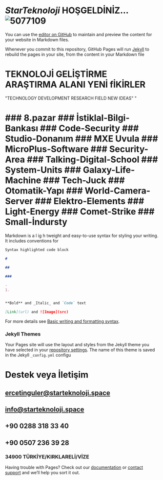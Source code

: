 # *StarTeknoloji* HOŞGELDİNİZ...  ![5077109](https://user-images.githubusercontent.com/93947784/175762832-9b6fbe90-d776-452a-bed3-bb281a77056e.png)    

    


You can use the [editor on GitHub](https://github.com/StarTeknolojiSpace/javascript-action/edit/gh-pages/index.md) to maintain and preview the content for your website in Markdown files.

Whenever you commit to this repository, GitHub Pages will run [Jekyll](https://jekyllrb.com/) to rebuild the pages in your site, from the content in your Markdown file 
    
    
# TEKNOLOJİ GELİŞTİRME ARAŞTIRMA    ALANI YENİ fİKİRLER     
  "TECHNOLOGY DEVELOPMENT RESEARCH FIELD NEW IDEAS"
                "   

#  ###  8.pazar  ### İstiklal-Bilgi-Bankası  ### Code-Security  ### Studio-Donanım  ### MXE Uvula ### MicroPlus-Software  ### Security-Area  ### Talking-Digital-School  ### System-Units  ### Galaxy-Life-Machine  ### Tech-Juck  ### Otomatik-Yapı  ### World-Camera-Server  ### Elektro-Elements  ### Light-Energy  ### Comet-Strike ### Small-İndursty             

Markdown is a l     ig h tweight and easy-to-use syntax for styling your writing. It includes conventions for                                             

```markdown
Syntax highlighted code block

# 
  
##    

###   

- 
1. 


**Bold** and _Italic_ and `Code` text

[Link](url) and ![Image](src)
```

For more details see [Basic writing and formatting syntax](https://docs.github.com/en/github/writing-on-github/getting-started-with-writing-and-formatting-on-github/basic-writing-and-formatting-syntax).

### Jekyll Themes

Your Pages site will use the layout and styles from the Jekyll theme you have selected in your [repository settings](https://github.com/StarTeknolojiSpace/javascript-action/settings/pages). The name of this theme is saved in the Jekyll `_config.yml` configu   

  

# Destek veya İletişim

##  ercetinguler@starteknoloji.space
##    info@starteknoloji.space  
## +90 0288 318 33 40       
## +90 0507 236 39 28
### 34900 TÜRKİYE/KIRKLARELİ/VİZE 

Having trouble with Pages? Check out our [documentation](https://docs.github.com/categories/github-pages-basics/) or [contact support](https://support.github.com/contact) and we’ll help you sort it out.
